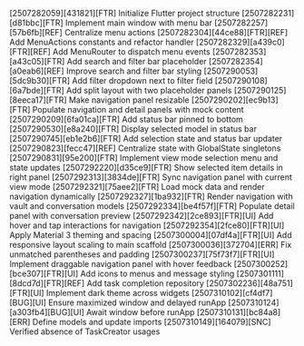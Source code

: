[2507282059][431821][FTR] Initialize Flutter project structure
[2507282231][d81bbc][FTR] Implement main window with menu bar
[2507282257][57b6fb][REF] Centralize menu actions
[2507282304][44ce88][FTR][REF] Add MenuActions constants and refactor handler
[2507282329][a439c0][FTR][REF] Add MenuRouter to dispatch menu events
[2507282353][a43c05][FTR] Add search and filter bar placeholder
[2507282354][a0eab6][REF] Improve search and filter bar styling
[2507290053][5dc9b30][FTR] Add filter dropdown next to filter field
[2507290108][6a7bde][FTR] Add split layout with two placeholder panels
[2507290125][8eeca17][FTR] Make navigation panel resizable
[2507290202][ec9b13][FTR] Populate navigation and detail panels with mock content
[2507290209][6fa01ca][FTR] Add status bar pinned to bottom
[2507290530][e8a240][FTR] Display selected model in status bar
[2507290745][eb1e2b6][FTR] Add selection state and status bar updater
[2507290823][fecc47][REF] Centralize state with GlobalState singletons
[2507290831][95e200][FTR] Implement view mode selection menu and state updates
[2507292220][d35ce9][FTR] Show selected item details in right panel
[2507292313][3834de][FTR] Sync navigation panel with current view mode
[2507292321][75aee2][FTR] Load mock data and render navigation dynamically
[2507292327][1ba932][FTR] Render navigation with vault and conversation models
[2507292334][be4f57f][FTR] Populate detail panel with conversation preview
[2507292342][2ce893][FTR][UI] Add hover and tap interactions for navigation
[2507292354][2fce80][FTR][UI] Apply Material 3 theming and spacing
[2507300004][07df4a][FTR][UI] Add responsive layout scaling to main scaffold
[2507300036][372704][ERR] Fix unmatched parentheses and padding
[2507300237][75f73f7][FTR][UI] Implement draggable navigation panel with hover feedback
[2507300252][bce307][FTR][UI] Add icons to menus and message styling
[2507301111][8dcd7d][FTR][REF] Add task completion repository
[2507302236][48a751][FTR][UI] Implement dark theme across widgets
[2507310102][cf4df7][BUG][UI] Ensure maximized window and delayed runApp
[2507310124][a303fb4][BUG][UI] Await window before runApp
[2507310131][bc84a8][ERR] Define models and update imports
[2507310149][164079][SNC] Verified absence of TaskCreator usages
